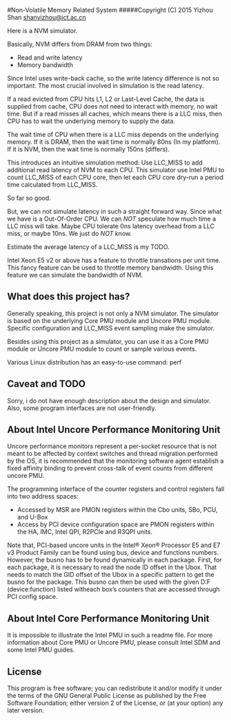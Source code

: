 #Non-Volatile Memory Related System
#####Copyright (C) 2015 Yizhou Shan <shanyizhou@ict.ac.cn>

Here is a NVM simulator.

Basically, NVM differs from DRAM from two things:
 - Read and write latency
 - Memory bandwidth

Since Intel uses write-back cache, so the write latency difference is not so
important. The most crucial involved in simulation is the read latency.

If a read evicted from CPU hits L1, L2 or Last-Level Cache, the data is supplied
from cache, CPU does not need to interact with memory, no wait time.
But if a read misses all caches, which means there is a LLC miss, then CPU has
to wait the underlying memory to supply the data.

The wait time of CPU when there is a LLC miss depends on the underlying memory.
If it is DRAM, then the wait time is normally 80ns (In my platform). If it is NVM,
then the wait time is normally 150ns (differs).

This introduces an intuitive simulation method: Use LLC_MISS to add additional
read latency of NVM to each CPU. This simulator use Intel PMU to count LLC_MISS
of each CPU core, then let each CPU core dry-run a period time calculated from
LLC_MISS.

So far so good.

But, we can not simulate latency in such a straight forward way. Since what
we have is a Out-Of-Order CPU. We can *NOT* speculate how much time a LLC miss
will take. Maybe CPU tolerate 0ns latency overhead from a LLC miss, or maybe 10ns.
We just do *NOT* know.

Estimate the average latency of a LLC_MISS is my TODO.

Intel Xeon E5 v2 or above has a feature to throttle transations per unit time.
This fancy feature can be used to throttle memory bandwidth. Using this feature
we can simulate the bandwidth of NVM.

## What does this project has?

Generally speaking, this project is not only a NVM simulator. The simulator is based
on the underlying Core PMU module and Uncore PMU module. Specific configuration
and LLC_MISS event sampling make the simulator.

Besides using this project as a simulator, you can use it as a Core PMU module or
Uncore PMU module to count or sample various events.

Various Linux distribution has an easy-to-use command: perf

## Caveat and TODO

Sorry, i do not have enough description about the design and simulator.
Also, some program interfaces are not user-friendly.


## About Intel Uncore Performance Monitoring Unit

Uncore performance monitors represent a per-socket resource that is not meant
to be affected by context switches and thread migration performed by the OS,
it is recommended that the monitoring software agent establish a fixed affinity
binding to prevent cross-talk of event counts from different uncore PMU.

The programming interface of the counter registers and control registers fall
into two address spaces:
 - Accessed by MSR are PMON registers within the Cbo units, SBo, PCU, and U-Box
 - Access by PCI device configuration space are PMON registers within the HA,
   IMC, Intel QPI, R2PCIe and R3QPI units.

Note that, PCI-based uncore units in the Intel® Xeon® Processor E5 and E7 v3
Product Family can be found using bus, device and functions numbers. However,
the busno has to be found dynamically in each package. First, for each package,
it is necessary to read the node ID offset in the Ubox. That needs to match
the GID offset of the Ubox in a specific pattern to get the busno for the
package. This busno can then be used with the given D:F (device:function)
listed witheach box’s counters that are accessed through PCI config space.

## About Intel Core Performance Monitoring Unit

It is impossible to illustrate the Intel PMU in such a readme file. For more
information about Core PMU or Uncore PMU, please consult Intel SDM and some
Intel PMU guides.

## License

This program is free software; you can redistribute it and/or modify
it under the terms of the GNU General Public License as published by
the Free Software Foundation; either version 2 of the License, or
(at your option) any later version.
